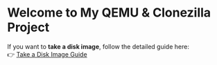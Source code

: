 
# Welcome to My QEMU & Clonezilla Project

If you want to **take a disk image**, follow the detailed guide here:  
👉 [Take a Disk Image Guide](take%20a%20image%20file%20from%20disk.md)
